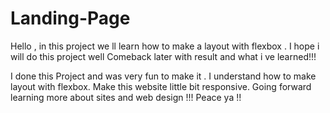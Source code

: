 # Landing-Page

Hello , in this project we ll learn how to make a layout with flexbox . I hope i will do this project well 
Comeback later with result and what i ve learned!!!

I done this Project and was very fun to make it . I understand how to make layout with flexbox.
Make this website little bit responsive.
Going forward learning more about sites and web design !!!
Peace ya !!